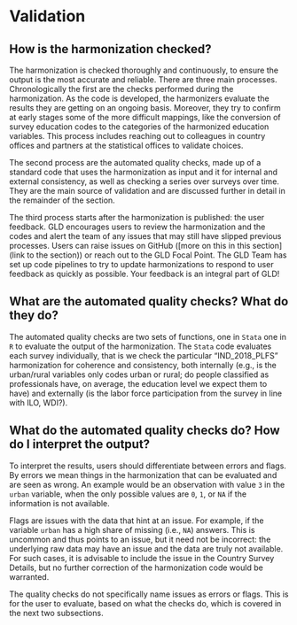 # Validation

## How is the harmonization checked?

The harmonization is checked thoroughly and continuously, to ensure the output is the most accurate and reliable. There are three main processes. Chronologically the first are the checks performed during the harmonization. As the code is developed, the harmonizers evaluate the results they are getting on an ongoing basis. Moreover, they try to confirm at early stages some of the more difficult mappings, like the conversion of survey education codes to the categories of the harmonized education variables. This process includes reaching out to colleagues in country offices and partners at the statistical offices to validate choices.

The second process are the automated quality checks, made up of a standard code that uses the harmonization as input and it for internal and external consistency, as well as checking a series over surveys over time. They are the main source of validation and are discussed further in detail in the remainder of the section.


The third process starts after the harmonization is published: the user feedback. GLD encourages users to review the harmonization and the codes and alert the team of any issues that may still have slipped previous processes. Users can raise issues on GitHub ([more on this in this section](link to the section)) or reach out to the GLD Focal Point. The GLD Team has set up code pipelines to try to update harmonizations to respond to user feedback as quickly as possible. Your feedback is an integral part of GLD!

## What are the automated quality checks? What do they do?

The automated quality checks are two sets of functions, one in `Stata` one in `R` to evaluate the output of the harmonization. The `Stata` code evaluates each survey individually, that is we check the particular “IND_2018_PLFS” harmonization for coherence and consistency, both internally (e.g., is the urban/rural variables only codes urban or rural; do people classified as professionals have, on average, the education level we expect them to have) and externally (is the labor force participation from the survey in line with ILO, WDI?).

## What do the automated quality checks do? How do I interpret the output?

To interpret the results, users should differentiate between errors and flags. By errors we mean things in the harmonization that can be evaluated and are seen as wrong. An example would be an observation with value `3` in the `urban` variable, when the only possible values are `0`, `1`, or `NA` if the information is not available. 

Flags are issues with the data that hint at an issue. For example, if the variable `urban` has a high share of missing (i.e., `NA`) answers. This is uncommon and thus points to an issue, but it need not be incorrect: the underlying raw data may have an issue and the data are truly not available. For such cases, it is advisable to include the issue in the Country Survey Details, but no further correction of the harmonization code would be warranted.

The quality checks do not specifically name issues as errors or flags. This is for the user to evaluate, based on what the checks do, which is covered in the next two subsections.
